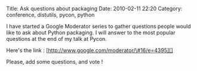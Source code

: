 Title: Ask questions about packaging
Date: 2010-02-11 22:20
Category: conference, distutils, pycon, python

I have started a Google Moderator series to gather questions people
would like to ask about Python packaging. I will answer to the most
popular questions at the end of my talk at Pycon.   
  
Here's the link : [http://www.google.com/moderator/\#16/e=4395][]   
  
Please, add some questions, and vote !

  [http://www.google.com/moderator/\#16/e=4395]: http://www.google.com/moderator/#16/e=4395
